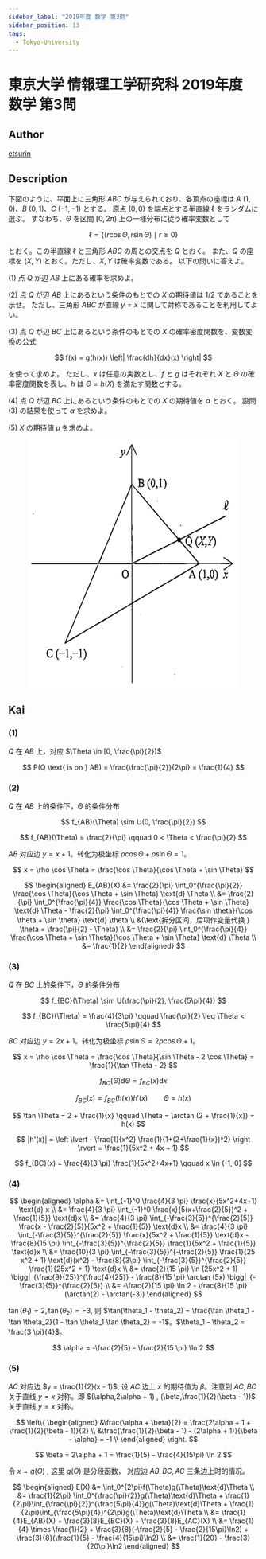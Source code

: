 ```yaml
---
sidebar_label: "2019年度 数学 第3問"
sidebar_position: 13
tags:
  - Tokyo-University
---
```

# 東京大学 情報理工学研究科 2019年度 数学 第3問

## **Author**
[etsurin](https://zhuanlan.zhihu.com/p/561992447)

## **Description**
下図のように、平面上に三角形 $ABC$ が与えられており、各頂点の座標は $A\ (1,0)$、$B\ (0,1)$、$C\ (-1,-1)$ とする。
原点 $(0,0)$ を端点とする半直線 $\ell$ をランダムに選ぶ。
すなわち、$\Theta$ を区間 $[0, 2\pi)$ 上の一様分布に従う確率変数として

$$
\ell = \{ (r \cos \Theta, r \sin \Theta) \mid r \geq 0 \}
$$

とおく。この半直線 $\ell$ と三角形 $ABC$ の周との交点を $Q$ とおく。
また、$Q$ の座標を $(X, Y)$ とおく。ただし、$X, Y$ は確率変数である。
以下の問いに答えよ。

(1) 点 $Q$ が辺 $AB$ 上にある確率を求めよ。

(2) 点 $Q$ が辺 $AB$ 上にあるという条件のもとでの $X$ の期待値は $1/2$ であることを示せ。
ただし、三角形 $ABC$ が直線 $y = x$ に関して対称であることを利用してよい。

(3) 点 $Q$ が辺 $BC$ 上にあるという条件のもとでの $X$ の確率密度関数を、変数変換の公式

$$
f(x) = g(h(x)) \left| \frac{dh}{dx}(x) \right|
$$

を使って求めよ。
ただし、$x$ は任意の実数とし、$f$ と $g$ はそれぞれ $X$ と $\Theta$ の確率密度関数を表し、$h$ は $\Theta = h(X)$ を満たす関数とする。

(4) 点 $Q$ が辺 $BC$ 上にあるという条件のもとでの $X$ の期待値を $\alpha$ とおく。
設問 (3) の結果を使って $\alpha$ を求めよ。

(5) $X$ の期待値 $\mu$ を求めよ。


<figure style="text-align:center;">
  <img src="https://raw.githubusercontent.com/Myyura/the_kai_project_assets/main/kakomonn/tokyo_university/IST/kyotsu_2019_math_3_p1.png" width="500" height="500" alt=""/>
</figure>


## **Kai**
### (1)
$Q$ 在 $AB$ 上，对应 $\Theta \in [0, \frac{\pi}{2})$

$$
P(Q \text{ is on } AB) = \frac{\frac{\pi}{2}}{2\pi} = \frac{1}{4}
$$

### (2)
$Q$ 在 $AB$ 上的条件下，$\Theta$ 的条件分布

$$
f_{AB}(\Theta) \sim U(0, \frac{\pi}{2})
$$

$$
f_{AB}(\Theta) = \frac{2}{\pi} \qquad 0 < \Theta < \frac{\pi}{2}
$$

$AB$ 对应边 $y = x+1$。转化为极坐标 $\rho \cos \Theta + \rho \sin \Theta = 1$。

$$
x = \rho \cos \Theta = \frac{\cos \Theta}{\cos \Theta + \sin \Theta}
$$

$$
\begin{aligned}
E_{AB}(X) &= \frac{2}{\pi} \int_0^{\frac{\pi}{2}} \frac{\cos \Theta}{\cos \Theta + \sin \Theta} \text{d} \Theta \\
&= \frac{2}{\pi} \int_0^{\frac{\pi}{4}} \frac{\cos \Theta}{\cos \Theta + \sin \Theta} \text{d} \Theta - \frac{2}{\pi} \int_0^{\frac{\pi}{4}} \frac{\sin \theta}{\cos \theta + \sin \theta} \text{d} \theta \\
&(\text{拆分区间，后项作变量代换 } \theta = \frac{\pi}{2} - \Theta) \\
&= \frac{2}{\pi} \int_0^{\frac{\pi}{4}} \frac{\cos \Theta + \sin \Theta}{\cos \Theta + \sin \Theta} \text{d} \Theta \\
&= \frac{1}{2}
\end{aligned}
$$

### (3)
$Q$ 在 $BC$ 上的条件下，$\Theta$ 的条件分布

$$
f_{BC}(\Theta) \sim U(\frac{\pi}{2}, \frac{5\pi}{4})
$$

$$
f_{BC}(\Theta) = \frac{4}{3\pi} \qquad \frac{\pi}{2} \leq \Theta < \frac{5\pi}{4}
$$

$BC$ 对应边 $y=2x+1$。转化为极坐标 $\rho \sin \Theta = 2 \rho \cos \Theta + 1$。

$$
x = \rho \cos \Theta = \frac{\cos \Theta}{\sin \Theta - 2 \cos \Theta} = \frac{1}{\tan \Theta - 2}
$$

$$
f_{BC}(\Theta) \text{d}\Theta = f_{BC}(x) \text{d}x
$$

$$
f_{BC}(x) = f_{BC}(h(x))h'(x) \qquad \Theta = h(x)
$$

$$
\tan \Theta = 2 + \frac{1}{x} \qquad \Theta = \arctan (2 + \frac{1}{x}) = h(x)
$$

$$
|h'(x)| = \left \lvert - \frac{1}{x^2} \frac{1}{1+(2+\frac{1}{x})^2} \right \rvert = \frac{1}{5x^2 + 4x + 1}
$$

$$
f_{BC}(x) = \frac{4}{3 \pi} \frac{1}{5x^2+4x+1} \qquad x \in (-1, 0]
$$

### (4)

$$
\begin{aligned}
\alpha &= \int_{-1}^0 \frac{4}{3 \pi} \frac{x}{5x^2+4x+1} \text{d} x \\
&= \frac{4}{3 \pi} \int_{-1}^0 \frac{x}{5(x+\frac{2}{5})^2 + \frac{1}{5}} \text{d}x \\
&= \frac{4}{3 \pi} \int_{-\frac{3}{5}}^{\frac{2}{5}} \frac{x - \frac{2}{5}}{5x^2 + \frac{1}{5}} \text{d}x \\
&= \frac{4}{3 \pi} \int_{-\frac{3}{5}}^{\frac{2}{5}} \frac{x}{5x^2 + \frac{1}{5}} \text{d}x - \frac{8}{15 \pi} \int_{-\frac{3}{5}}^{\frac{2}{5}} \frac{1}{5x^2 + \frac{1}{5}} \text{d}x \\
&= \frac{10}{3 \pi} \int_{-\frac{3}{5}}^{-\frac{2}{5}} \frac{1}{25 x^2 + 1} \text{d}(x^2) - \frac{8}{3\pi} \int_{-\frac{3}{5}}^{\frac{2}{5}} \frac{1}{25x^2 + 1} \text{d}x \\
&= \frac{2}{15 \pi} \ln (25x^2 + 1) \bigg|_{\frac{9}{25}}^{\frac{4}{25}} - \frac{8}{15 \pi} \arctan (5x) \bigg|_{-\frac{3}{5}}^{\frac{2}{5}} \\
&= -\frac{2}{15 \pi} \ln 2 - \frac{8}{15 \pi} (\arctan(2) - \arctan(-3))
\end{aligned}
$$

$\tan (\theta_1) = 2, \tan (\theta_2) = -3$, 则 $\tan(\theta_1 - \theta_2) = \frac{\tan \theta_1 - \tan \theta_2}{1 - \tan \theta_1 \tan \theta_2} = -1$。$\theta_1 - \theta_2 = \frac{3 \pi}{4}$。

$$
\alpha = -\frac{2}{5} - \frac{2}{15 \pi} \ln 2
$$

### (5)
$AC$ 对应边 $y = \frac{1}{2}(x - 1)$, 设 $AC$ 边上 $x$ 的期待值为 $\beta$。注意到 $AC, BC$ 关于直线 $y = x$ 对称。即 $(\alpha,2\alpha + 1) , (\beta,\frac{1}{2}(\beta - 1))$ 关于直线 $y = x$ 对称。

$$
\left\{
\begin{aligned}
&\frac{\alpha + \beta}{2} = \frac{2\alpha + 1 + \frac{1}{2}(\beta - 1)}{2} \\
&\frac{\frac{1}{2}(\beta - 1) - (2\alpha + 1)}{\beta - \alpha} = -1 \\
\end{aligned}
\right.
$$

$$
\beta = 2\alpha + 1 = \frac{1}{5} - \frac{4}{15\pi} \ln 2
$$

令 $x = g(\Theta)$ , 这里 $g(\Theta)$ 是分段函数， 对应边 $AB , BC , AC$ 三条边上时的情况。

$$
\begin{aligned}
E(X) &= \int_0^{2\pi}f(\Theta)g(\Theta)\text{d}\Theta \\
&= \frac{1}{2\pi} \int_0^{\frac{\pi}{2}}g(\Theta)\text{d}\Theta + \frac{1}{2\pi}\int_{\frac{\pi}{2}}^{\frac{5\pi}{4}}g(\Theta)\text{d}\Theta + \frac{1}{2\pi}\int_{\frac{5\pi}{4}}^{2\pi}g(\Theta)\text{d}\Theta \\
&= \frac{1}{4}E_{AB}(X) + \frac{3}{8}E_{BC}(X) + \frac{3}{8}E_{AC}(X) \\
&= \frac{1}{4} \times \frac{1}{2} + \frac{3}{8}(-\frac{2}{5} - \frac{2}{15\pi}\ln2) + \frac{3}{8}(\frac{1}{5} - \frac{4}{15\pi}\ln2) \\
&= \frac{1}{20} - \frac{3}{20\pi}\ln2
\end{aligned}
$$